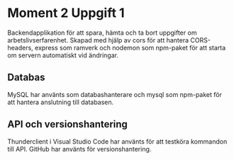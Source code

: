 # Moment 2 Uppgift 1 #

Backendapplikation för att spara, hämta och ta bort uppgifter om arbetslivserfarenhet. Skapad med hjälp av cors för att hantera CORS-headers, express som ramverk och nodemon som npm-paket för att starta om servern automatiskt vid ändringar. 

## Databas ##

MySQL har använts som databashanterare och mysql som npm-paket för att hantera anslutning till databasen.

## API och versionshantering ##

Thunderclient i Visual Studio Code har använts för att testköra kommandon till API. GitHub har använts för versionshantering. 


